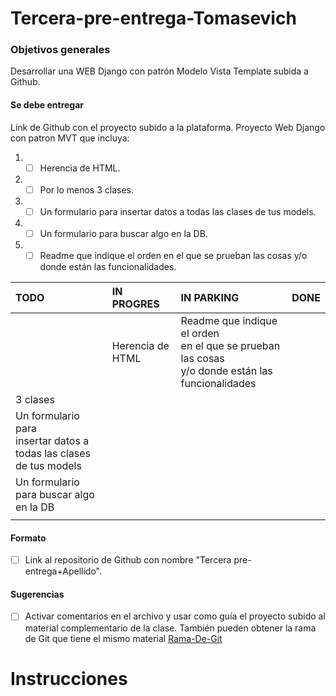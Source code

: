 # Tercera-pre-entrega-Tomasevich

### Objetivos generales

Desarrollar una WEB Django con patrón Modelo Vista Template subida a Github.

#### Se debe entregar

Link de Github con el proyecto subido a la plataforma.
Proyecto Web Django con patron MVT que incluya:

1. -[ ] Herencia de HTML.
2. -[ ] Por lo menos 3 clases.
3. -[ ] Un formulario para insertar datos a todas las clases de tus models.
4. -[ ] Un formulario para buscar algo en la DB.
5. -[ ] Readme que indique el orden en el que se prueban las cosas y/o donde están las funcionalidades.

| TODO                                                                         | IN PROGRES       | IN PARKING                                                                                     | DONE |
|:-----------------------------------------------------------------------------|:-----------------|:-----------------------------------------------------------------------------------------------|:-----|
|                                                                              | Herencia de HTML | Readme que indique el orden <br/>en el que se prueban las cosas <br/>y/o donde están las funcionalidades |      |
| 3 clases                                                                     |                  |                                                                                                |      |
| Un formulario para <br/>insertar datos a <br/>todas las clases de tus models |                  |                                                                                                |      |
| Un formulario para buscar algo en la DB                                      |                  |                                                                                                |      |
|                                                                              |                  |                                                                                                |      |

#### Formato

- [ ] Link al repositorio de Github con nombre "Tercera pre-entrega+Apellido".

#### Sugerencias

- [ ] Activar comentarios en el archivo y usar como guía el proyecto subido al material complementario de la clase. 
También pueden obtener la rama de Git que tiene el mismo material 
[Rama-De-Git](https://github.com/NicolasPerezUNLaSMN/ProyectoCoder/tree/42e923e5a69f73d21abc07f4f33f0b899693f98a)

# Instrucciones

